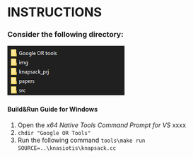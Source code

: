 # INSTRUCTIONS #
### Consider the following directory:
![Directory listing](img/directoryimg.png?raw=true "Title")

#### Build&Run Guide for Windows
1. Open the *x64 Native Tools Command Prompt for VS* xxxx
2. ```chdir "Google OR Tools"``` 
3. Run the following command ```tools\make run SOURCE=..\knasiotis\knapsack.cc```
